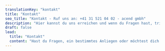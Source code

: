 ```yaml
---
translationKey: "kontakt"
title: "Kontakt"
seo_title: "Kontakt - Ruf uns an: +41 31 521 04 02 - acend gmbh"
description: "Hier kannst du uns erreichen und wenn du Fragen hast, trinken wir gerne mit dir ein Kaffee oder Bier."
draft: false
lead:
  title: "Kontakt"
  content: "Hast du Fragen, ein bestimmtes Anliegen oder möchtest dich generell austauschen? Wir freuen uns auf deine Nachricht."
---
```

